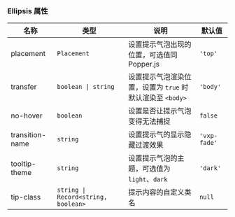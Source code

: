 ### Ellipsis 属性

| 名称            | 类型             | 说明                                         | 默认值     |
| --------------- | ---------------- | -------------------------------------------- | ---------- |
| placement       | `Placement`           | 设置提示气泡出现的位置，可选值同 Popper.js   | `'top'`      |
| transfer        | `boolean \| string`           | 设置提示气泡渲染位置，设置为 `true` 时默认渲染至 `<body>`        | `'body'`     |
| no-hover        | `boolean`          | 设置是否让提示气泡变得无法捕捉               | `false`      |
| transition-name | `string`           | 设置提示气的显示隐藏过渡效果                 | `'vxp-fade'` |
| tooltip-theme   | `string`           | 设置提示气泡的主题，可选值为 `light`、`dark` | `'dark'`     |
| tip-class       | `string \| Record<string, boolean>` | 提示内容的自定义类名                         | `null`       |
